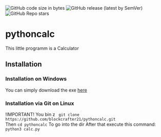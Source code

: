 <img alt="GitHub code size in bytes" src="https://img.shields.io/github/languages/code-size/blockcrafter21/pythoncalc?style=plastic">

<img alt="GitHub release (latest by SemVer)" src="https://img.shields.io/github/downloads/blockcrafter21/pythoncalc/latest/total?sort=semver">

<img alt="GitHub Repo stars" src="https://img.shields.io/github/stars/blockcrafter21/pythoncalc?style=plastic">

# pythoncalc

This little programm is a Calculator
## Installation  
### Installation on Windows
You can simply download the exe [here](https://github.com/blockcrafter21/pythoncalc/releases/download/v1.0.1/calc.exe)  
### Installation via Git on Linux
!IMPORTANT! You bin z
` git clone https://github.com/blockcrafter21/pythoncalc.git`  
Then 
`cd pythoncalc` To go into the dir
After that execute this command:
`python3 calc.py`
